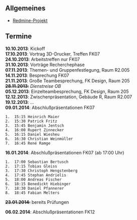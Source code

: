 ## Allgemeines

-   [Redmine-Projekt](https://redmine.cs.hm.edu/projects/wise201314-braun-webtechniken-design)

## Termine

**10.10.2013**: Kickoff  
**17.10.2013**: Vortrag 3D-Drucker, Treffen FK07  
**24.10.2013**: Arbeitstreffen nur FK07  
**31.10.2013**: Vorträge Recherchephase  
**07.11.2013**: Themen- und Gruppenfestlegung, Raum R2.005  
**14.11.2013**: Besprechung FK07  
**21.11.2013**: Große Teambesprechung, FK Design, Raum 205  
<s>**28.11.2013**:</s> *Dienstreise OB*  
**05.12.2013**: Einzelteambesprechung, FK Design, Raum 205  
**12.12.2013**: Zwischenpräsentation, Gebäude R, Raum R2.007  
**19.12.2013**: ...  
**09.01.2014**: Abschlußpräsentationen FK07  

    1.  15:15 Heinrich Maier
    2.  15:30 Patrick Fritz
    3.  15:45 Benjamin Jentsch
    4.  16:00 Rupert Zinnecker
    5.  16:15 Daniel Wiesheu
    6.  16:30 Christian Weinmüller
    7.  16:45 René Ramge

**16.01.2014**: Abschlußpräsentationen FK07 (ab 17:00 Uhr)  

    1.  17:00 Sebastian Bertusch
    2.  17:15 Tobias Gleiss
    3.  17:30 Christoph Hengstenberg
    4.  17:45 Stephan Andrielis
    5.  18:00 Andreas Fischer
    6.  18:15 Benedickt Hiebinger
    7.  18:30 Daniel Pfannerer
    8.  18:45 Fabian Melters

<s>**23.01.2014**:</s> bereits Prüfungen  

**06.02.2014**: Abschlußpräsentationen FK12  


